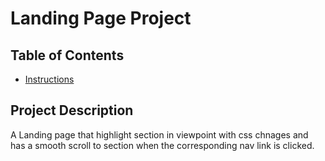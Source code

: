 # Landing Page Project

## Table of Contents

* [Instructions](#instructions)

## Project Description

A Landing page that highlight section in viewpoint with css chnages and has a smooth scroll to section when the corresponding nav link is clicked.
